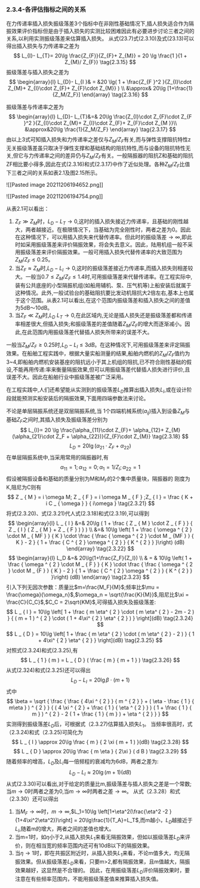### 2.3.4-各评估指标之间的关系

在力传递率插入损失振级落差3个指标中在非刚性基础情况下,插人损失适合作为隔振效果评价指标但是由于插入损失的实测比较困难因此有必要进步讨论三者之间的关系,以利用实测振级落差来估算插入损失。
从式(23.7)式(2.3.10)及式(23.13)可以得出插入损失与力传递率之差为
$$
L_{I}- L_{T}= 20\lg \frac{Z_{F}}{Z_{F}+ Z_{M}} = 20 \lg \frac{1 }{1 + Z_{M}/ Z_{F}}
\tag{2.3.15}
$$
振级落差与插入损失之差为
$$
\begin{array}{l}
L_{D}- L_{I }& = &20 \lg( 1 + \frac{Z_{F }^2 }{Z_{I}\cdot Z_{M}+ Z_{I}\cdot Z_{F}+ Z_{F}\cdot Z_{M}} )  \\
&\approx& 20\lg [1+\frac{1}{Z_M/Z_F}]
\end{array}
\tag{2.3.16}
$$

振级落差与传递率之差为
$$
\begin{array}{l}
L_{D}- L_{T}&=& 20\lg \frac{Z_{I}\cdot Z_{F}\cdot Z_{F }^2 }{Z_{I}\cdot Z_{M}+ Z_{I}\cdot Z_{F}+  Z_{F}\cdot Z_{M }}\\
&\approx&20\lg \frac{1}{Z_M/Z_F}
\end{array}
\tag{2.3.17}
$$
由以上3式可知插入损失和力传递率之差仅与$Z_M/Z_F$有关,而与弹性支撑阻抗特性z无关振级落差虽只取决于弹性支撑和基础结构的阻抗特性,而与设备的阻抗特性无关,但它与力传递率之间的差异仍与$Z_M/Z_F$有关。一般隔振器的阻抗Z和基础的阻抗ZF相比要小得多,因此在式(2.3.16)和式(2.3.17)中作了近似处理。各种$Z_M/Z_F$比值下三者之间的关系如表2.1及图2.15所示。

![[Pasted image 20211206194652.png]]


![[Pasted image 20211206194754.png]]

从表2.1可以看出：
1. $Z_F \gg Z_M$时，$L_D-L_T\to 0$,这时的插入损失接近力传递率，且基础的刚性越大，两者越接近。在极限情况下，当基础为完全刚性时，两者之差为0。因此在这种情况下，可以用插入损失来代替传递率。但此时的振级落差$\to \infty$,即此时如采用振级落差来评价隔振效果，将会失去意义。因此，陆用机组一般不采用振级落差来评价隔振效果。一般可用插入损失代替传递率的大致范围为$Z_M/Z_F\leq0.25$。
2. 当$Z_F\approx Z_M$时,$L_D-L_I\to 0$,这时的振级落差接近力传递率,而插入损失则相差较大。一般当$0.7\leq Z_M/Z_F \leq 1.4$时,可用振级落差来代替传递率。在工程实际中,装有公共底座的小型隔振机组(如船用辅机、泵、压气机等)上船安装后就属于这种情况。此外,一般试验台的基础阻抗要比发动机阻抗大2倍左右,基本上也属于这个范围。从表2.1可以看出,在这个范围内振级落差和插入损失之间的差值为5dB～10dB。
3. 当$Z_F\ll Z_M$时,$L_D~L_T\to 0$,在此区域内,无论是插人损失还是振级落差都和传递率相差很大,但插入损失;和振级落差的差值随着$Z_M/Z_F$的增大而逐渐减小。因此,在此范围内用振级落差代替插人损失所带来的误差不大。

一般当$Z_M/Z_F \geq 0.25$时,$L_D-L_I \leq 3dB$。在这种情况下,可用振级落差来评定隔振效果。在船舶工程实践中，根据大量实船测量的结果,船舶内燃机的$Z_M/Z_F$值约为3~4,即船舶内燃机安装基座的阻抗远小于其上机组的阻抗,已不符合刚性基础的假设,不能再用传递:率来衡量隔振效果,但可以用振级落差代替插人损失进行评价,且误差不大。因此在船舶行业中振级落差被广泛采用。

在工程实践中,人们还希望能从实测到的振级落差$L_D$推算出插入损失$L_I$,或在设计阶段就能预测实船安装后的隔振效果,下面用四端参数法来讨论。

不论是单层隔振系统还是双层隔振系统,当 1个四端机械系统($a_{ij}$)插入到设备$Z_M$与基础$Z_F$之间时,其插入损失及振级落差分别为
$$
L_{I}= 20 \lg \frac{\alpha_{11}\cdot Z_{F}+ \alpha_{12}+ Z_{M}(\alpha_{21}\cdot Z_F + \alpha_{22})}{Z_{F}\cdot Z_{M}}
\tag{2.3.18}
$$
$$
L_D = 20\lg(\alpha_{21} \cdot Z_F + \alpha_{22})
\tag{2.3.19}
$$
在单层隔振系统中,当采用常用的隔振器时,有
$$
\alpha_{11}= 1 ; \alpha_{12}= 0 ; \alpha_{1}= 1 / Z_{I};\alpha_{22}= 1
\tag{2.3.20}
$$
假设被隔振设备和基础的质量分别为M和$M_F$的2个集中质量块，隔振器的
刚度为K,阻尼为C则有
$$
Z _ { M } = i \omega M;  Z _ { F } = i \omega M _ { F } ;Z_ { I } = \frac { K + i C _ { \omega } } { i\omega }
\tag{2.3.21}
$$
将式(2.3.20)、式(2.3.21)代人式(2.3.18)和式(2.3.19),可以得到
$$
\begin{array}{l}
L _ { I } &=& 20\lg ( 1 + \frac { Z _ { M } \cdot Z _ { F } } { Z _ { I } ( Z _ { M } + Z _ { F } ) } ) \\
&=& 10\lg \left( 1 + \frac { \omega ^ { 2 } \cdot M _ { MF } } { K } \cdot \frac { \frac { \omega ^ { 2 } \cdot M _ {MF } } { K } - 2 } { 1 + \frac {  C ^ { 2 } \omega ^ { 2 } } { K ^ { 2 } }  }\right) (dB)
\end{array}
\tag{2.3.22}
$$
$$
\begin{array}{l}
L_D &=& 20\lg(1+\frac{Z_F}{Z_I}) \\
& = & 10\lg \left( 1 + \frac { \omega ^ { 2 } \cdot M _ { F } } { K } \cdot \frac { \frac { \omega ^ { 2 } \cdot M _ {F } } { K } - 2 } { 1 + \frac {  C ^ { 2 } \omega ^ { 2 } } { K ^ { 2 } }  }\right) (dB)
\end{array}
\tag{2.3.23}
$$
引入下列无因次参数：质量比$m=\frac{M_F}{M}$;频率比$\mu = \frac{\omega}{\omega_n}$,$\omega_n = \sqrt{\frac{K}{M}}$,阻尼比$\xi = \frac{C}{C_C}$,$C_C = 2\sqrt{KM}$,可得插入损失及振级落差:
$$
L _ { I } = 10\lg \left[ 1 + \frac { m \eta^ { 2 } \cdot ( m \eta^ { 2 } - 2m - 2 ) } { ( m + 1 ) ^ { 2 } \cdot ( 1 + 4\xi^ { 2 } \eta^ { 2 } ) } \right](dB)
\tag{2.3.24}
$$
$$
L _ { D } = 10\lg \left[ 1 + \frac { m \eta^ { 2 } \cdot ( m \eta^ { 2 } -  2 ) } {  1 + 4\xi^ { 2 } \eta^ { 2 }  } \right](dB)
\tag{2.3.25}
$$
对照式(2.3.24)和式(2.3.25),有
$$
L _ { 1 } ( m ) = L _ { D } ( \frac { m } { m + 1 } )
\tag{2.3.26}
$$
从式(2.324)和式(2.3.25)还可以得出
$$
L _ { D } - L _ { I } = 20 \lg \beta \cdot ( m + 1 )
\tag{2.3.27}
$$
式中
$$
\beta = \sqrt { \frac { \frac { 4\xi ^ { 2 } } { m ^ { 2 } } + ( \eta - \frac { 1 } { m\eta } ) ^ { 2 } } { ( 4 \xi ^ { 2 } + \frac { 1 } { \eta ^ { 2 } } ) ( 1 + \frac { 1 } { m } ) ^ { 2 } - 2 ( 1 + \frac { 1 } { m } ) + \eta ^ { 2 } } }
$$
实测得到振级落差$L_D$后，可根据式（2.3.27)估算插入损失$L_1$。
当频率很高时，式（2.3.24)和式（2.3.25)可简化为
$$
L _ { I } \approx 20\lg \frac { m } { 2 \xi ( m + 1 ) }(dB)
\tag{2.3.28}
$$
$$
L _ { D } \approx 20\lg \frac { m \eta } { 2\xi } ( d B )
\tag{2.3.29}
$$
随着频率的增高，$L_D$及$L_I$每一倍频程的衰减均为6dB，两者之差为:
$$
L _ { D } - L _ { I } \approx 20\lg ( m + 1 )(dB)
\tag{2.3.30}
$$
从式(2.3.30)可以看出,对于给定的质量比m,振级落差与插人损失之差是一个常数;当$m\to 0$时两者之差为0,当$m \to \infty$时两者之差$\to \infty$。
从式（2.3.28）和式（2.3.30）还可以得出
1. 当$M_F \to \infty$时，$m\to \infty$,$L_1=10\lg \left[1+\eta^2(\frac{\eta^2 -2 }{1+4\xi^2\eta^2})\right] = 20\lg\frac{1}{T_A}=L_T$,而m越小，$L_D$越接近于$L_I$,随着m的增大，两者之间的差值也增大。
2. 当m=1时，如$\eta$小于2,从插入损失$L_1$来看无隔振效果，但如以振级落差$L_D$来评价，则在相当宽的频率范围内还可有10dB以下的隔振效果。
3. 当$\eta \to 1$时，即在共振区附近时，从插入损失$L_1$来看，不论m值多大，均无隔振效果。但从振级落差$L_D$来看，只要m>2,都有隔振效果，且m值越大，隔振效果越好，这显然是不合理的。
因此，在用振级落差$L_D$评价隔振效果时，要注意在有些频率范围内，不能用振级落差值来推算插入损失值。